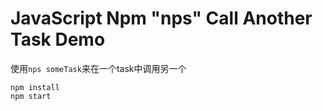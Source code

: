 JavaScript Npm "nps" Call Another Task Demo
============================================

使用`nps someTask`来在一个task中调用另一个

```
npm install
npm start
```
